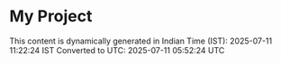 # My Project

This content is dynamically generated in Indian Time (IST): 2025-07-11 11:22:24 IST
Converted to UTC: 2025-07-11 05:52:24 UTC

